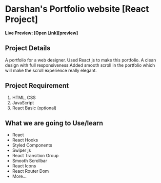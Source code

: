 # Darshan's Portfolio website [React Project]

**Live Preview: [Open Link][preview]**

## Project Details

A portfolio for a web designer. Used React js to make this portfolio. A clean design with full responsiveness.Added smooth scroll in the portfolio which will make the scroll experience really elegant.

## Project Requirement

1. HTML, CSS
1. JavaScript
1. React Basic (optional)

## What we are going to Use/learn

- React
- React Hooks
- Styled Components
- Swiper js
- React Transition Group
- Smooth Scrollbar
- React Icons
- React Router Dom
- More...
